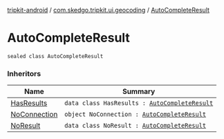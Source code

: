 [tripkit-android](../index.md) / [com.skedgo.tripkit.ui.geocoding](index.md) / [AutoCompleteResult](./-auto-complete-result.md)

# AutoCompleteResult

`sealed class AutoCompleteResult`

### Inheritors

| Name | Summary |
|---|---|
| [HasResults](-has-results/index.md) | `data class HasResults : `[`AutoCompleteResult`](./-auto-complete-result.md) |
| [NoConnection](-no-connection.md) | `object NoConnection : `[`AutoCompleteResult`](./-auto-complete-result.md) |
| [NoResult](-no-result/index.md) | `data class NoResult : `[`AutoCompleteResult`](./-auto-complete-result.md) |
